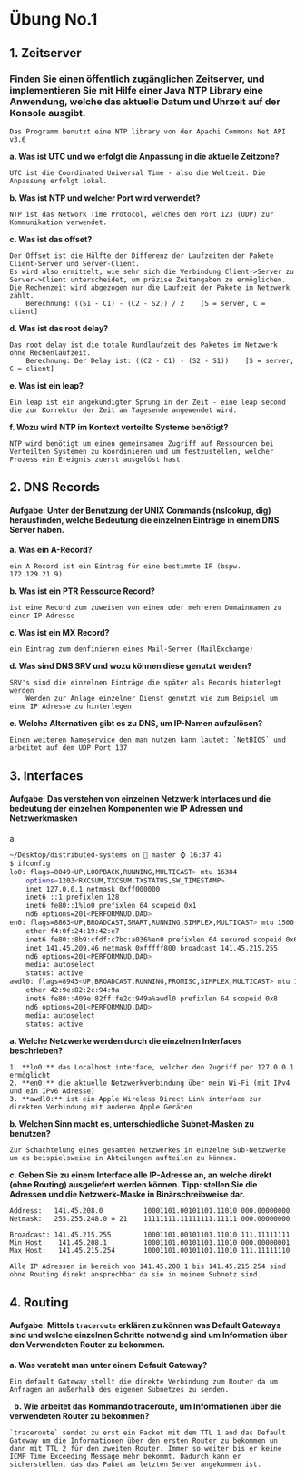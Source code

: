 # Übung No.1 

## 1. Zeitserver
### Finden Sie einen öffentlich zugänglichen Zeitserver, und implementieren Sie mit Hilfe einer Java NTP Library eine Anwendung, welche das aktuelle Datum und Uhrzeit auf der Konsole ausgibt.
    Das Programm benutzt eine NTP library von der Apachi Commons Net API v3.6

  **a. Was ist UTC und wo erfolgt die Anpassung in die aktuelle Zeitzone?**
  
    UTC ist die Coordinated Universal Time - also die Weltzeit. Die Anpassung erfolgt lokal.
    
  **b. Was ist NTP und welcher Port wird verwendet?**
  
    NTP ist das Network Time Protocol, welches den Port 123 (UDP) zur Kommunikation verwendet.
    
  **c. Was ist das offset?**
  
    Der Offset ist die Hälfte der Differenz der Laufzeiten der Pakete Client-Server und Server-Client.
    Es wird also ermittelt, wie sehr sich die Verbindung Client->Server zu Server->Client unterscheidet, um präzise Zeitangaben zu ermöglichen.
    Die Rechenzeit wird abgezogen nur die Laufzeit der Pakete im Netzwerk zählt.
        Berechnung: ((S1 - C1) - (C2 - S2)) / 2    [S = server, C = client]
	
  **d. Was ist das root delay?**
  
    Das root delay ist die totale Rundlaufzeit des Paketes im Netzwerk ohne Rechenlaufzeit.
        Berechnung: Der Delay ist: ((C2 - C1) - (S2 - S1))    [S = server, C = client]
	
  **e. Was ist ein leap?**
  
    Ein leap ist ein angekündigter Sprung in der Zeit - eine leap second die zur Korrektur der Zeit am Tagesende angewendet wird.
    
  **f. Wozu wird NTP im Kontext verteilte Systeme benötigt?**
  
    NTP wird benötigt um einen gemeinsamen Zugriff auf Ressourcen bei Verteilten Systemen zu koordinieren und um festzustellen, welcher Prozess ein Ereignis zuerst ausgelöst hast.

## 2. DNS Records
#### Aufgabe: Unter der Benutzung der UNIX Commands (nslookup, dig) herausfinden, welche Bedeutung die einzelnen Einträge in einem DNS Server haben.

  **a. Was ein A-Record?**
  
	ein A Record ist ein Eintrag für eine bestimmte IP (bspw. 172.129.21.9)
  
  **b. Was ist ein PTR Ressource Record?**
 
  	ist eine Record zum zuweisen von einen oder mehreren Domainnamen zu einer IP Adresse
  
  **c. Was ist ein MX Record?**
  
  	ein Eintrag zum denfinieren eines Mail-Server (MailExchange)
  
  **d. Was sind DNS SRV und wozu können diese genutzt werden?**
  
  	SRV's sind die einzelnen Einträge die später als Records hinterlegt werden
     	Werden zur Anlage einzelner Dienst genutzt wie zum Beipsiel um eine IP Adresse zu hinterlegen
     
  
 **e. Welche Alternativen gibt es zu DNS, um IP-Namen aufzulösen?**
 
 	Einen weiteren Nameservice den man nutzen kann lautet: `NetBIOS` und arbeitet auf dem UDP Port 137

## 3. Interfaces
#### Aufgabe: Das verstehen von einzelnen Netzwerk Interfaces und die bedeutung der einzelnen Komponenten wie IP Adressen und Netzwerkmasken
  a.
  
```sh
~/Desktop/distributed-systems on  master ⌚ 16:37:47
$ ifconfig
lo0: flags=8049<UP,LOOPBACK,RUNNING,MULTICAST> mtu 16384
	options=1203<RXCSUM,TXCSUM,TXSTATUS,SW_TIMESTAMP>
	inet 127.0.0.1 netmask 0xff000000
	inet6 ::1 prefixlen 128
	inet6 fe80::1%lo0 prefixlen 64 scopeid 0x1
	nd6 options=201<PERFORMNUD,DAD>
en0: flags=8863<UP,BROADCAST,SMART,RUNNING,SIMPLEX,MULTICAST> mtu 1500
	ether f4:0f:24:19:42:e7
	inet6 fe80::8b9:cfdf:c7bc:a036%en0 prefixlen 64 secured scopeid 0x6
	inet 141.45.209.46 netmask 0xfffff800 broadcast 141.45.215.255
	nd6 options=201<PERFORMNUD,DAD>
	media: autoselect
	status: active
awdl0: flags=8943<UP,BROADCAST,RUNNING,PROMISC,SIMPLEX,MULTICAST> mtu 1484
	ether 42:9e:82:2c:94:9a
	inet6 fe80::409e:82ff:fe2c:949a%awdl0 prefixlen 64 scopeid 0x8
	nd6 options=201<PERFORMNUD,DAD>
	media: autoselect
	status: active
```

  **a. Welche Netzwerke werden durch die einzelnen Interfaces beschrieben?**

  	1. **lo0:** das Localhost interface, welcher den Zugriff per 127.0.0.1 ermöglicht
  	2. **en0:** die aktuelle Netzwerkverbindung über mein Wi-Fi (mit IPv4 und ein IPv6 Adresse)
  	3. **awdl0:** ist ein Apple Wireless Direct Link interface zur direkten Verbindung mit anderen Apple Geräten

**b. Welchen Sinn macht es, unterschiedliche Subnet-Masken zu benutzen?**

	Zur Schachtelung eines gesamten Netzwerkes in einzelne Sub-Netzwerke um es beispielsweise in Abteilungen aufteilen zu können.

**c. Geben Sie zu einem Interface alle IP-Adresse an, an welche direkt (ohne Routing) ausgeliefert
werden können. Tipp: stellen Sie die Adressen und die Netzwerk-Maske in Binärschreibweise
dar.**

	
	Address:   141.45.208.0          10001101.00101101.11010 000.00000000
	Netmask:   255.255.248.0 = 21    11111111.11111111.11111 000.00000000

	Broadcast: 141.45.215.255        10001101.00101101.11010 111.11111111
	Min Host:   141.45.208.1         10001101.00101101.11010 000.00000001
	Max Host:   141.45.215.254       10001101.00101101.11010 111.11111110
	
	Alle IP Adressen im bereich von 141.45.208.1 bis 141.45.215.254 sind ohne Routing direkt ansprechbar da sie in meinem Subnetz sind.

## 4. Routing
#### Aufgabe: Mittels `traceroute` erklären zu können was Default Gateways sind und welche einzelnen Schritte notwendig sind um Information über den Verwendeten Router zu bekommen.

   **a. Was versteht man unter einem Default Gateway?**
   
 	Ein default Gateway stellt die direkte Verbindung zum Router da um Anfragen an außerhalb des eigenen Subnetzes zu senden.
   
   **b. Wie arbeitet das Kommando traceroute, um Informationen über die verwendeten Router zu
bekommen?** 

	`traceroute` sendet zu erst ein Packet mit dem TTL 1 and das Default Gateway um die Informationen über den ersten Router zu bekommen un dann mit TTL 2 für den zweiten Router. Immer so weiter bis er keine ICMP Time Exceeding Message mehr bekommt. Dadurch kann er sicherstellen, das das Paket am letzten Server angekommen ist.
